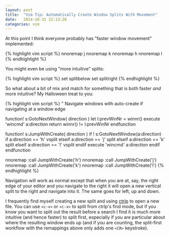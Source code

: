 ```yaml
---
layout: post
title:  "Vim Tip: Automatically Create Window Splits With Movement"
date:   2014-10-31 12:13:26
categories: vim
---
```

At this point I think everyone probably has "faster window movement"
implemented:

{% highlight vim script %}
nnoremap <C-j> <C-w>j
nnoremap <C-k> <C-w>k
nnoremap <C-h> <C-w>h
nnoremap <C-l> <C-w>l
{% endhighlight %}

You might even be using "more intuitive" splits:

{% highlight vim script %}
set splitbelow
set splitright
{% endhighlight %}

So what about a bit of mix and match for something that is both faster *and* more intuitive? My Halloween treat to you:

{% highlight vim script %}
" Navigate windows with auto-create if navigating at a window edge

function! s:GotoNextWindow( direction )
  let l:prevWinNr = winnr()
  execute 'wincmd' a:direction
  return winnr() != l:prevWinNr
endfunction

function! s:JumpWithCreate( direction )
  if ! s:GotoNextWindow(a:direction)
    if a:direction == 'h'
      vsplit
    elseif a:direction == 'j'
      split
    elseif a:direction == 'k'
      split
    elseif a:direction == 'l'
      vsplit
    endif
    execute 'wincmd' a:direction
  endif
endfunction

nnoremap <silent> <C-h> :<C-u>call <SID>JumpWithCreate('h')<CR>
nnoremap <silent> <C-j> :<C-u>call <SID>JumpWithCreate('j')<CR>
nnoremap <silent> <C-k> :<C-u>call <SID>JumpWithCreate('k')<CR>
nnoremap <silent> <C-l> :<C-u>call <SID>JumpWithCreate('l')<CR>
{% endhighlight %}

Navigation will work as normal except that when you are at, say, the right edge
of your editor and you navigate to the right it will open a new vertical split
to the right and navigate into it. The same goes for left, up and down.

I frequently find myself creating a new split and using [ctrlp][ctrlp] to open
a new file. You can use `<c-v>` or `<c-x>` to split from ctrlp's find mode,
but if you know you want to split out the result before a search I find it is much more intuitive
(and hence faster) to split first, especially if you are particular about where the
resulting window ends up (and if you are counting, the split-first workflow with
the remappings above only adds one `<CR>` keystroke).

[ctrlp]: https://github.com/kien/ctrlp.vim
